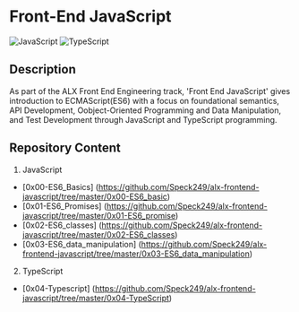 # Front-End JavaScript
![JavaScript](https://img.shields.io/badge/javascript-%23323330.svg?style=for-the-badge&logo=javascript&logoColor=%23F7DF1E) ![TypeScript](https://img.shields.io/badge/typescript-%23007ACC.svg?style=for-the-badge&logo=typescript&logoColor=white)

## Description
As part of the ALX Front End Engineering track, 'Front End JavaScript' gives introduction to ECMAScript(ES6) with a focus on foundational semantics, API Development, Oobject-Oriented Programming and Data Manipulation, and Test Development through JavaScript and TypeScript programming.

## Repository Content
1. JavaScript
* [0x00-ES6_Basics] (https://github.com/Speck249/alx-frontend-javascript/tree/master/0x00-ES6_basic)
* [0x01-ES6_Promises] (https://github.com/Speck249/alx-frontend-javascript/tree/master/0x01-ES6_promise)
* [0x02-ES6_classes] (https://github.com/Speck249/alx-frontend-javascript/tree/master/0x02-ES6_classes)
* [0x03-ES6_data_manipulation] (https://github.com/Speck249/alx-frontend-javascript/tree/master/0x03-ES6_data_manipulation)

2. TypeScript
* [0x04-Typescript] (https://github.com/Speck249/alx-frontend-javascript/tree/master/0x04-TypeScript)
